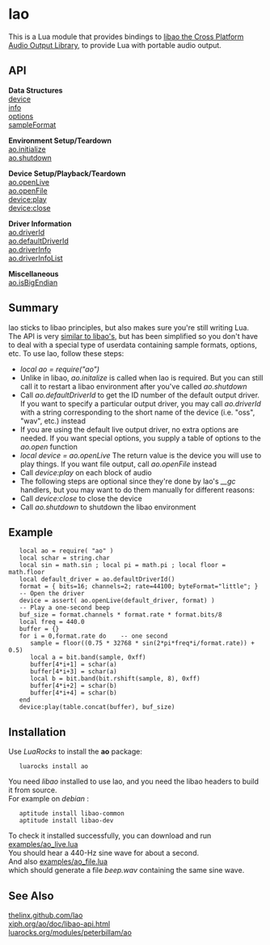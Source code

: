 # lao

This is a Lua module that provides bindings to
[libao the Cross Platform Audio Output Library](https://xiph.org/ao/doc/libao-api.html),
to provide Lua with portable audio output.

## API

**Data Structures**   
[device](http://thelinx.github.io/lao/device.html)   
[info](http://thelinx.github.io/lao/info.html)   
[options](http://thelinx.github.io/lao/option.html)   
[sampleFormat](http://thelinx.github.io/lao/sample_format.html)   
   
**Environment Setup/Teardown**   
[ao.initialize](http://thelinx.github.io/lao/ao_initialize.html)   
[ao.shutdown](http://thelinx.github.io/lao/ao_shutdown.html)   
   
**Device Setup/Playback/Teardown**   
[ao.openLive](http://thelinx.github.io/lao/ao_open_live.html)   
[ao.openFile](http://thelinx.github.io/lao/ao_open_file.html)   
[device:play](http://thelinx.github.io/lao/device_play.html)   
[device:close](http://thelinx.github.io/lao/device_close.html)   
   
**Driver Information**   
[ao.driverId](http://thelinx.github.io/lao/ao_driver_id.html)   
[ao.defaultDriverId](http://thelinx.github.io/lao/ao_default_driver_id.html)   
[ao.driverInfo](http://thelinx.github.io/lao/ao_driver_info.html)   
[ao.driverInfoList](http://thelinx.github.io/lao/ao_driver_info_list.html)   
   

**Miscellaneous**   
[ao.isBigEndian](http://thelinx.github.io/lao/ao_is_big_endian.html)

## Summary

lao sticks to libao principles, but also makes sure you're
still writing Lua. The API is very
[similar to libao's,](https://xiph.org/ao/doc/libao-api.html)
but has been simplified so you don't have to deal with a special type
of userdata containing sample formats, options, etc.
To use lao, follow these steps:

*   *local ao = require("ao")*
*   Unlike in libao, *ao.initalize* is called when lao is required. But you can still call it to restart a libao environment after you've called *ao.shutdown*
*   Call *ao.defaultDriverId* to get the ID number of the default output driver. If you want to specify a particular output driver, you may call *ao.driverId* with a string corresponding to the short name of the device (i.e. "oss", "wav", etc.) instead
*   If you are using the default live output driver, no extra options are needed. If you want special options, you supply a table of options to the *ao.open* function
*   *local device = ao.openLive*   The return value is the device you will use to play things. If you want file output, call *ao.openFile* instead
*   Call *device:play* on each block of audio
*   The following steps are optional since they're done by lao's *__gc* handlers, but you may want to do them manually for different reasons:
*   Call *device:close* to close the device
*   Call *ao.shutdown* to shutdown the libao environment

## Example

       local ao = require( "ao" )
       local schar = string.char
       local sin = math.sin ; local pi = math.pi ; local floor = math.floor
       local default_driver = ao.defaultDriverId()
       format = { bits=16; channels=2; rate=44100; byteFormat="little"; }
       -- Open the driver
       device = assert( ao.openLive(default_driver, format) )
       -- Play a one-second beep
       buf_size = format.channels * format.rate * format.bits/8
       local freq = 440.0
       buffer = {}
       for i = 0,format.rate do    -- one second
          sample = floor((0.75 * 32768 * sin(2*pi*freq*i/format.rate)) + 0.5)
          local a = bit.band(sample, 0xff)
          buffer[4*i+1] = schar(a)
          buffer[4*i+3] = schar(a)
          local b = bit.band(bit.rshift(sample, 8), 0xff)
          buffer[4*i+2] = schar(b)
          buffer[4*i+4] = schar(b)
       end
       device:play(table.concat(buffer), buf_size)

## Installation

Use *LuaRocks* to install the **ao** package:

       luarocks install ao

You need *libao* installed to use lao,
and you need the libao headers to build it from source.   
For example on *debian* :

       aptitude install libao-common
       aptitude install libao-dev

To check it installed successfully, you can download and run
[examples/ao\_live.lua](https://github.com/TheLinx/lao/blob/master/examples/ao_live.lua)   
You should hear a 440-Hz sine wave for about a second.   
And also
[examples/ao\_file.lua](https://github.com/TheLinx/lao/blob/master/examples/ao_file.lua)   
which should generate a file *beep.wav* containing the same sine wave.


## See Also

[thelinx.github.com/lao](http://thelinx.github.com/lao)   
[xiph.org/ao/doc/libao-api.html](https://xiph.org/ao/doc/libao-api.html)   
[luarocks.org/modules/peterbillam/ao](http://luarocks.org/modules/peterbillam/ao)
